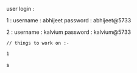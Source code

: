 user login :

1 : username : abhijeet
    password : abhijeet@5733

 2 :  username : kalvium
     password : kalvium@5733    

<!-- 3 : email : masai@gmail.com
    password : masai      -->




    // things to work on :-

    1 

s